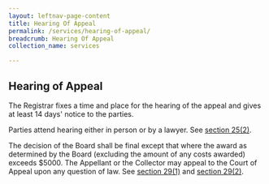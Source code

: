 ```yaml
---
layout: leftnav-page-content
title: Hearing Of Appeal
permalink: /services/hearing-of-appeal/
breadcrumb: Hearing Of Appeal
collection_name: services

---
```


Hearing of Appeal
---
The Registrar fixes a time and place for the hearing of the appeal and gives at least 14 days' notice to the parties.

Parties attend hearing either in person or by a lawyer. See [section 25(2)](https://sso.agc.gov.sg/Act/LAA1966?ProvIds=pr25-#pr25-). 

The decision of the Board shall be final except that where the award as determined by the Board (excluding the amount of any costs awarded) exceeds $5000.  The Appellant or the Collector may appeal to the Court of Appeal upon any question of law. See [section 29(1)](https://sso.agc.gov.sg/Act/LAA1966?ProvIds=pr29-#pr29-) and [section 29(2)](https://sso.agc.gov.sg/Act/LAA1966?ProvIds=pr29-#pr29-).
